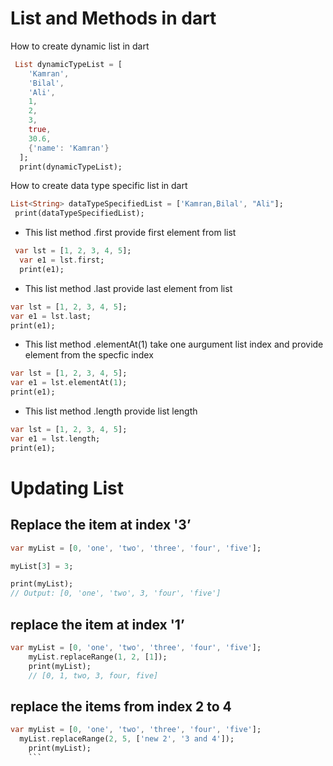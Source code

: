 # List and Methods in dart

How to create dynamic list in dart

```dart
 List dynamicTypeList = [
    'Kamran',
    'Bilal',
    'Ali',
    1,
    2,
    3,
    true,
    30.6,
    {'name': 'Kamran'}
  ];
  print(dynamicTypeList);
```

How to create data type specific list in dart

```dart
List<String> dataTypeSpecifiedList = ['Kamran,Bilal', "Ali"];
 print(dataTypeSpecifiedList);
```

- This list method .first provide first element from list

```dart
 var lst = [1, 2, 3, 4, 5];
  var e1 = lst.first;
  print(e1);
```

- This list method .last provide last element from list

```dart
var lst = [1, 2, 3, 4, 5];
var e1 = lst.last;
print(e1);
```

- This list method .elementAt(1) take one aurgument list index and provide element from the specfic index

```dart
var lst = [1, 2, 3, 4, 5];
var e1 = lst.elementAt(1);
print(e1);
```

- This list method .length provide list length

```dart
var lst = [1, 2, 3, 4, 5];
var e1 = lst.length;
print(e1);
```

# Updating List

## Replace the item at index '3’

```dart
var myList = [0, 'one', 'two', 'three', 'four', 'five'];

myList[3] = 3;

print(myList);
// Output: [0, 'one', 'two', 3, 'four', 'five']
```

## replace the item at index '1’

```dart
var myList = [0, 'one', 'two', 'three', 'four', 'five'];
	myList.replaceRange(1, 2, [1]);
 	print(myList);
	// [0, 1, two, 3, four, five]
```

## replace the items from index 2 to 4

````dart
var myList = [0, 'one', 'two', 'three', 'four', 'five'];
  myList.replaceRange(2, 5, ['new 2', '3 and 4']);
  	print(myList);
    ```
````
